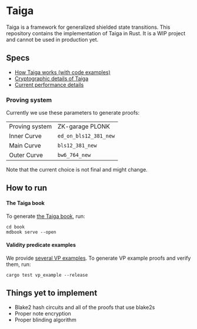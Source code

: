 # Taiga

Taiga is a framework for generalized shielded state transitions. This repository contains the implementation of Taiga in Rust. It is a WIP project and cannot be used in production yet.

## Specs

- [How Taiga works (with code examples)](./book/src/SUMMARY.md)
- [Cryptographic details of Taiga](./book/src/spec.md)
- [Current performance details](./book/src/conclusion.md)

### Proving system

Currently we use these parameters to generate proofs:

|||
|-|-|
|Proving system|ZK-garage PLONK|
|Inner Curve|`ed_on_bls12_381_new`|
|Main Curve |`bls12_381_new`|
|Outer Curve|`bw6_764_new`|

Note that the current choice is not final and might change. 
    
## How to run
#### The Taiga book
To generate [the Taiga book](./book/src/SUMMARY.md), run:
```
cd book
mdbook serve --open
```

#### Validity predicate examples

We provide [several VP examples](./src/circuit/vp_examples/). To generate VP example proofs and verify them, run:
```
cargo test vp_example --release
```

## Things yet to implement
* Blake2 hash circuits and all of the proofs that use blake2s
* Proper note encryption
* Proper blinding algorithm

